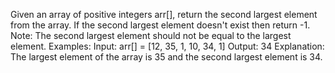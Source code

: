 Given an array of positive integers arr[], return the second largest element from the array. If the second largest element doesn't exist then return -1.
Note: The second largest element should not be equal to the largest element.
Examples:
Input: arr[] = [12, 35, 1, 10, 34, 1]
Output: 34
Explanation: The largest element of the array is 35 and the second largest element is 34.
